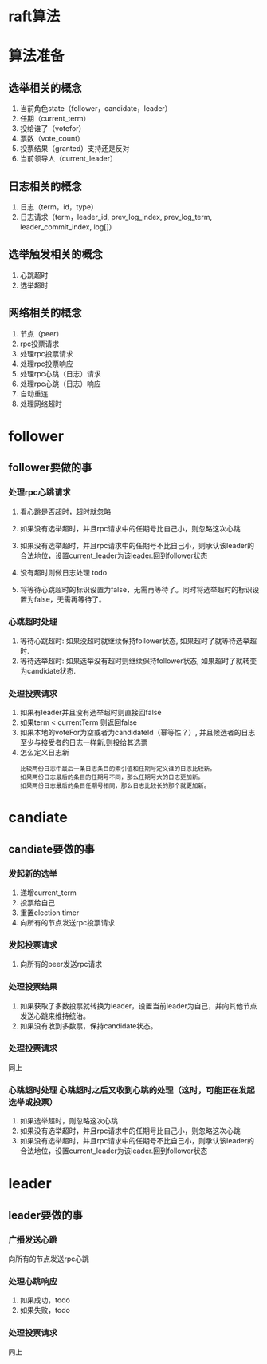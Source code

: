 # raft算法

# 算法准备

## 选举相关的概念

1. 当前角色state（follower，candidate，leader）
2. 任期（current_term）
3. 投给谁了（votefor）
4. 票数（vote_count）
5. 投票结果（granted）支持还是反对
6. 当前领导人（current_leader）

## 日志相关的概念
1. 日志（term，id，type）
2. 日志请求（term，leader_id, prev_log_index, prev_log_term, leader_commit_index, log[]）

## 选举触发相关的概念

1. 心跳超时
2. 选举超时

## 网络相关的概念

1. 节点（peer）
2. rpc投票请求
3. 处理rpc投票请求
4. 处理rpc投票响应
4. 处理rpc心跳（日志）请求
5. 处理rpc心跳（日志）响应
6. 自动重连
7. 处理网络超时

# follower

## follower要做的事

### 处理rpc心跳请求

1. 看心跳是否超时，超时就忽略
2. 如果没有选举超时，并且rpc请求中的任期号比自己小，则忽略这次心跳
3. 如果没有选举超时，并且rpc请求中的任期号不比自己小，则承认该leader的合法地位，设置current_leader为该leader.回到follower状态

4. 没有超时则做日志处理 todo
5. 将等待心跳超时的标识设置为false，无需再等待了。同时将选举超时的标识设置为false，无需再等待了。

### 心跳超时处理

1. 等待心跳超时: 如果没超时就继续保持follower状态, 如果超时了就等待选举超时.
2. 等待选举超时: 如果选举没有超时则继续保持follower状态, 如果超时了就转变为candidate状态.

### 处理投票请求

1. 如果有leader并且没有选举超时则直接回false
2. 如果term < currentTerm 则返回false
3. 如果本地的voteFor为空或者为candidateId（幂等性？）, 并且候选者的日志至少与接受者的日志一样新,则投给其选票
4. 怎么定义日志新
	```
	比较两份日志中最后一条日志条目的索引值和任期号定义谁的日志比较新。
	如果两份日志最后的条目的任期号不同，那么任期号大的日志更加新。
	如果两份日志最后的条目任期号相同，那么日志比较长的那个就更加新。
	```

# candiate

## candiate要做的事

### 发起新的选举

1. 递增current_term
2. 投票给自己
3. 重置election timer
4. 向所有的节点发送rpc投票请求

### 发起投票请求

1. 向所有的peer发送rpc请求

### 处理投票结果

1. 如果获取了多数投票就转换为leader，设置当前leader为自己，并向其他节点发送心跳来维持统治。
2. 如果没有收到多数票，保持candidate状态。

### 处理投票请求

同上

### 心跳超时处理 心跳超时之后又收到心跳的处理（这时，可能正在发起选举或投票）

1. 如果选举超时，则忽略这次心跳
2. 如果没有选举超时，并且rpc请求中的任期号比自己小，则忽略这次心跳
3. 如果没有选举超时，并且rpc请求中的任期号不比自己小，则承认该leader的合法地位，设置current_leader为该leader.回到follower状态

# leader

## leader要做的事

### 广播发送心跳

向所有的节点发送rpc心跳

### 处理心跳响应

1. 如果成功，todo
2. 如果失败，todo

### 处理投票请求

同上

